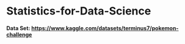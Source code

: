 # Statistics-for-Data-Science

#### Data Set: https://www.kaggle.com/datasets/terminus7/pokemon-challenge
